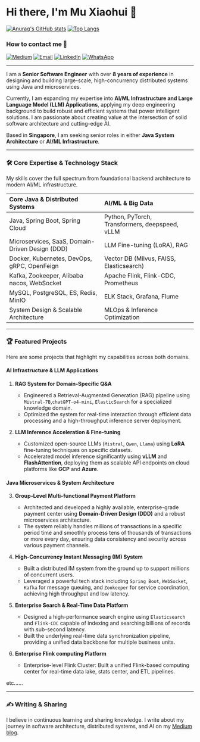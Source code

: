 # Hi there, I'm Mu Xiaohui 👋



[![Anurag's GitHub stats](https://github-readme-stats.vercel.app/api?username=Flink-ddd)](https://github.com/Flink-ddd/github-readme-stats)
[![Top Langs](https://github-readme-stats.vercel.app/api/top-langs/?username=Flink-ddd&&layout=compact&count_private=true&cache_seconds=60)](https://github.com/Flink-ddd&)



### How to contact me 🔽
<a href="https://medium.com/@vensenmu" target="_blank"><img src="https://img.shields.io/badge/Medium-%2312100E.svg?&style=for-the-badge&logo=medium&logoColor=white" alt="Medium"/></a>
<a href="mailto:vensenmu@gmail.com"><img src="https://img.shields.io/badge/Email-D14836?style=for-the-badge&logo=gmail&logoColor=white" alt="Email"/></a>
<a href="https://www.linkedin.com/in/xiaohui-mu-16493430a/" target="_blank"><img src="https://img.shields.io/badge/LinkedIn-%230077B5.svg?&style=for-the-badge&logo=linkedin&logoColor=white" alt="LinkedIn"/></a>
<a href="https://wa.me/6581302719" target="_blank"><img src="https://img.shields.io/badge/WhatsApp-25D366?style=for-the-badge&logo=whatsapp&logoColor=white" alt="WhatsApp"/></a>

---

I am a **Senior Software Engineer** with over **8 years of experience** in designing and building large-scale, high-concurrency distributed systems using Java and microservices.

Currently, I am expanding my expertise into **AI/ML Infrastructure and Large Language Model (LLM) Applications**, applying my deep engineering background to build robust and efficient systems that power intelligent solutions. I am passionate about creating value at the intersection of solid software architecture and cutting-edge AI.

Based in **Singapore**, I am seeking senior roles in either **Java System Architecture** or **AI/ML Infrastructure**.

---

### 🛠️ Core Expertise & Technology Stack

My skills cover the full spectrum from foundational backend architecture to modern AI/ML infrastructure.

| Core Java & Distributed Systems | AI/ML & Big Data |
| :--- | :--- |
| Java, Spring Boot, Spring Cloud | Python, PyTorch, Transformers, deepspeed, vLLM |
| Microservices, SaaS, Domain-Driven Design (DDD) | LLM Fine-tuning (LoRA), RAG |
| Docker, Kubernetes, DevOps, gRPC, OpenFeign | Vector DB (Milvus, FAISS, Elasticsearch) |
| Kafka, Zookeeper, Alibaba nacos, WebSocket | Apache Flink, Flink-CDC, Prometheus |
| MySQL, PostgreSQL, ES, Redis, MinIO | ELK Stack, Grafana, Flume |
| System Design & Scalable Architecture | MLOps & Inference Optimization |


---

### 🏆 Featured Projects

Here are some projects that highlight my capabilities across both domains.

#### AI Infrastructure & LLM Applications

1.  **RAG System for Domain-Specific Q&A**
    - Engineered a Retrieval-Augmented Generation (RAG) pipeline using `Mistral-7B`,`chatGPT-o4-mini`, `ElasticSearch` for a specialized knowledge domain.
    - Optimized the system for real-time interaction through efficient data processing and a high-throughput inference server deployment.

2.  **LLM Inference Acceleration & Fine-tuning**
    - Customized open-source LLMs (`Mistral`, `Qwen`, `Llama`) using **LoRA** fine-tuning techniques on specific datasets.
    - Accelerated model inference significantly using **vLLM** and **FlashAttention**, deploying them as scalable API endpoints on cloud platforms like **GCP** and **Azure**.

#### Java Microservices & System Architecture

3.  **Group-Level Multi-functional Payment Platform**
    - Architected and developed a highly available, enterprise-grade payment center using **Domain-Driven Design (DDD)** and a robust microservices architecture.
    - The system reliably handles millions of transactions in a specific period time and smoothly process tens of thousands of transactions or more every day, ensuring data consistency and security across various payment channels.

4.  **High-Concurrency Instant Messaging (IM) System**
    - Built a distributed IM system from the ground up to support millions of concurrent users.
    - Leveraged a powerful tech stack including `Spring Boot`, `WebSocket`, `Kafka` for message queuing, and `Zookeeper` for service coordination, achieving high throughput and low latency.

5.  **Enterprise Search & Real-Time Data Platform**
    - Designed a high-performance search engine using `Elasticsearch` and `Flink-CDC` capable of indexing and searching billions of records with sub-second latency.
    - Built the underlying real-time data synchronization pipeline, providing a unified data backbone for multiple business units.
  
6.  **Enterprise Flink computing Platform**
    - Enterprise-level Flink Cluster: Built a unified Flink-based computing center for real-time data lake, stats center, and ETL pipelines.

etc......

---

### ✍️ Writing & Sharing

I believe in continuous learning and sharing knowledge. I write about my journey in software architecture, distributed systems, and AI on my [Medium blog](https://medium.com/@vensenmu).
